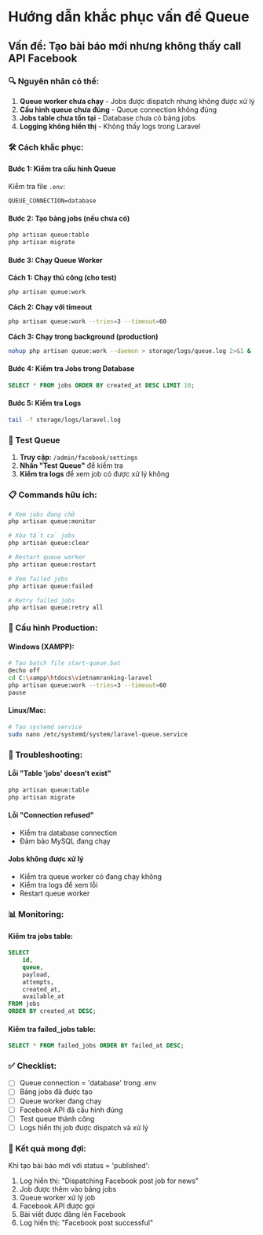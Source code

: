 # Hướng dẫn khắc phục vấn đề Queue

## Vấn đề: Tạo bài báo mới nhưng không thấy call API Facebook

### 🔍 Nguyên nhân có thể:

1. **Queue worker chưa chạy** - Jobs được dispatch nhưng không được xử lý
2. **Cấu hình queue chưa đúng** - Queue connection không đúng
3. **Jobs table chưa tồn tại** - Database chưa có bảng jobs
4. **Logging không hiển thị** - Không thấy logs trong Laravel

### 🛠️ Cách khắc phục:

#### Bước 1: Kiểm tra cấu hình Queue

Kiểm tra file `.env`:
```env
QUEUE_CONNECTION=database
```

#### Bước 2: Tạo bảng jobs (nếu chưa có)

```bash
php artisan queue:table
php artisan migrate
```

#### Bước 3: Chạy Queue Worker

**Cách 1: Chạy thủ công (cho test)**
```bash
php artisan queue:work
```

**Cách 2: Chạy với timeout**
```bash
php artisan queue:work --tries=3 --timeout=60
```

**Cách 3: Chạy trong background (production)**
```bash
nohup php artisan queue:work --daemon > storage/logs/queue.log 2>&1 &
```

#### Bước 4: Kiểm tra Jobs trong Database

```sql
SELECT * FROM jobs ORDER BY created_at DESC LIMIT 10;
```

#### Bước 5: Kiểm tra Logs

```bash
tail -f storage/logs/laravel.log
```

### 🧪 Test Queue

1. **Truy cập**: `/admin/facebook/settings`
2. **Nhấn "Test Queue"** để kiểm tra
3. **Kiểm tra logs** để xem job có được xử lý không

### 📋 Commands hữu ích:

```bash
# Xem jobs đang chờ
php artisan queue:monitor

# Xóa tất cả jobs
php artisan queue:clear

# Restart queue worker
php artisan queue:restart

# Xem failed jobs
php artisan queue:failed

# Retry failed jobs
php artisan queue:retry all
```

### 🔧 Cấu hình Production:

#### Windows (XAMPP):
```bash
# Tạo batch file start-queue.bat
@echo off
cd C:\xampp\htdocs\vietnamranking-laravel
php artisan queue:work --tries=3 --timeout=60
pause
```

#### Linux/Mac:
```bash
# Tạo systemd service
sudo nano /etc/systemd/system/laravel-queue.service
```

### 🚨 Troubleshooting:

#### Lỗi "Table 'jobs' doesn't exist"
```bash
php artisan queue:table
php artisan migrate
```

#### Lỗi "Connection refused"
- Kiểm tra database connection
- Đảm bảo MySQL đang chạy

#### Jobs không được xử lý
- Kiểm tra queue worker có đang chạy không
- Kiểm tra logs để xem lỗi
- Restart queue worker

### 📊 Monitoring:

#### Kiểm tra jobs table:
```sql
SELECT 
    id, 
    queue, 
    payload, 
    attempts, 
    created_at,
    available_at
FROM jobs 
ORDER BY created_at DESC;
```

#### Kiểm tra failed_jobs table:
```sql
SELECT * FROM failed_jobs ORDER BY failed_at DESC;
```

### ✅ Checklist:

- [ ] Queue connection = 'database' trong .env
- [ ] Bảng jobs đã được tạo
- [ ] Queue worker đang chạy
- [ ] Facebook API đã cấu hình đúng
- [ ] Test queue thành công
- [ ] Logs hiển thị job được dispatch và xử lý

### 🎯 Kết quả mong đợi:

Khi tạo bài báo mới với status = 'published':
1. Log hiển thị: "Dispatching Facebook post job for news"
2. Job được thêm vào bảng jobs
3. Queue worker xử lý job
4. Facebook API được gọi
5. Bài viết được đăng lên Facebook
6. Log hiển thị: "Facebook post successful"
